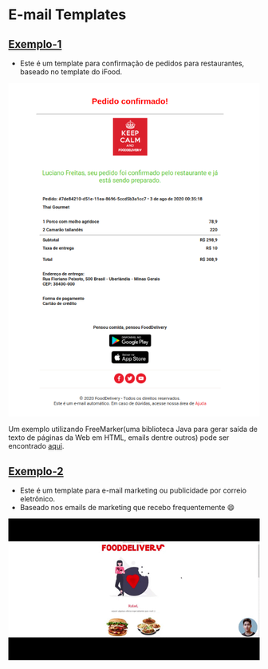 # E-mail Templates

## [Exemplo-1](ex-1/email-confirmation.html)

- Este é um template para confirmação de pedidos para restaurantes, baseado no template do iFood.
  
<p align="center">
  <img src="img/email-confirmation.png">
</p>

Um exemplo utilizando FreeMarker(uma biblioteca Java para gerar saída de texto de páginas da Web em HTML, emails dentre outros) pode ser encontrado [aqui](https://github.com/RafaelOFreitas/food-delivery/blob/master/src/main/resources/templates/order-confirmed.html).

## [Exemplo-2](ex-2/email-marketing.html)

- Este é um template para e-mail marketing ou publicidade por correio eletrônico.
- Baseado nos emails de marketing que recebo frequentemente :smile:
  
<p align="center">
  <img  src="img/email-marketing.gif">
</p>
